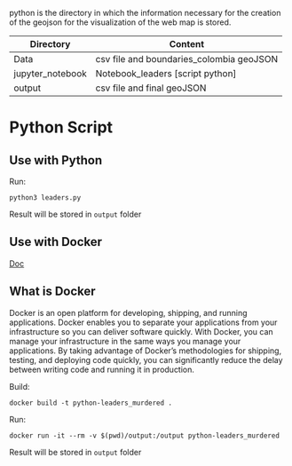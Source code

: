 python is the directory in which the information necessary for the creation of the geojson for the visualization of the web map is stored.

| Directory | Content |
| ------ | ------ |
| Data | csv file and boundaries_colombia geoJSON  |
| jupyter_notebook | Notebook_leaders [script python]  |
| output | csv file and final geoJSON |

# Python Script

## Use with Python

Run:
```
python3 leaders.py 
```
Result will be stored in `output` folder

## Use with Docker
[Doc](https://runnable.com/docker/python/dockerize-your-python-application)

## What is Docker

Docker is an open platform for developing, shipping, and running applications. Docker enables you to separate your applications from your infrastructure so you can deliver software quickly. With Docker, you can manage your infrastructure in the same ways you manage your applications. By taking advantage of Docker’s methodologies for shipping, testing, and deploying code quickly, you can significantly reduce the delay between writing code and running it in production.

Build:
```
docker build -t python-leaders_murdered .
```

Run:
```
docker run -it --rm -v $(pwd)/output:/output python-leaders_murdered
```

Result will be stored in `output` folder
